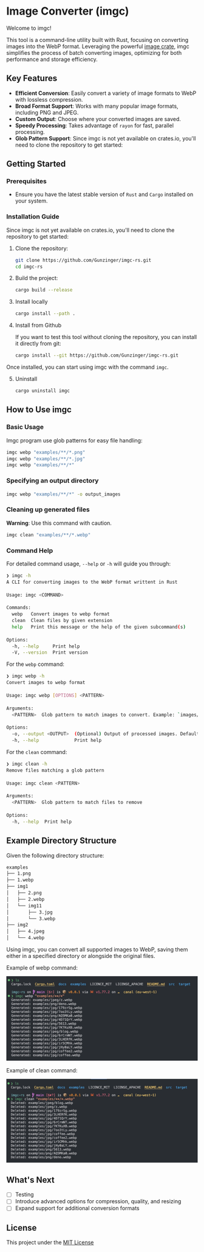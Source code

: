 # Image Converter (imgc)

Welcome to imgc!

This tool is a command-line utility built with Rust, focusing on converting images into the WebP format. Leveraging the powerful [image crate](https://github.com/image-rs/image), imgc simplifies the process of batch converting images, optimizing for both performance and storage efficiency.

## Key Features

- **Efficient Conversion**: Easily convert a variety of image formats to WebP with lossless compression.
- **Broad Format Support**: Works with many popular image formats, including PNG and JPEG.
- **Custom Output**: Choose where your converted images are saved.
- **Speedy Processing**: Takes advantage of `rayon` for fast, parallel processing.
- **Glob Pattern Support**: Since imgc is not yet available on crates.io, you'll need to clone the repository to get started:


## Getting Started

### Prerequisites

- Ensure you have the latest stable version of `Rust` and `Cargo` installed on your system.

### Installation Guide

Since imgc is not yet available on crates.io, you'll need to clone the repository to get started:

1. Clone the repository:

    ```bash
    git clone https://github.com/Gunzinger/imgc-rs.git
    cd imgc-rs
    ```

2. Build the project:

    ```bash
    cargo build --release
    ```
3. Install locally

    ```bash
    cargo install --path .
    ```
4. Install from Github
    
    If you want to test this tool without cloning the repository, you can install it directly from git:

    ```bash
    cargo install --git https://github.com/Gunzinger/imgc-rs.git
    ```
Once installed, you can start using imgc with the command `imgc`.

5. Uninstall

    ```bash
    cargo uninstall imgc
    ```

## How to Use imgc

### Basic Usage

Imgc program use glob patterns for easy file handling:

```bash
imgc webp "examples/**/*.png"
imgc webp "examples/**/*.jpg"
imgc webp "examples/**/*"
```

### Specifying an output directory

```bash
imgc webp "examples/**/*" -o output_images
```

### Cleaning up generated files
**Warning**: Use this command with caution.

```bash
imgc clean "examples/**/*.webp"
```

### Command Help

For detailed command usage, `--help` or `-h` will guide you through:

```bash
❯ imgc -h              
A CLI for converting images to the WebP format writtent in Rust

Usage: imgc <COMMAND>

Commands:
  webp   Convert images to webp format
  clean  Clean files by given extension
  help   Print this message or the help of the given subcommand(s)

Options:
  -h, --help     Print help
  -V, --version  Print version
```

For the `webp` command:

```bash
❯ imgc webp -h                                     
Convert images to webp format

Usage: imgc webp [OPTIONS] <PATTERN>

Arguments:
  <PATTERN>  Glob pattern to match images to convert. Example: `images/**/*.jpg`

Options:
  -o, --output <OUTPUT>  (Optional) Output of processed images. Defaults to the same location as the original images
  -h, --help             Print help
```

For the `clean` command:

```bash
❯ imgc clean -h                  
Remove files matching a glob pattern

Usage: imgc clean <PATTERN>

Arguments:
  <PATTERN>  Glob pattern to match files to remove

Options:
  -h, --help  Print help
```

## Example Directory Structure
Given the following directory structure:

```bash
examples
├── 1.png
├── 1.webp
├── img1
│   ├── 2.png
│   ├── 2.webp
│   └── img11
│       ├── 3.jpg
│       └── 3.webp
├── img2
│   ├── 4.jpeg
│   └── 4.webp
```

Using imgc, you can convert all supported images to WebP, saving them either in a specified directory or alongside the original files.

Example of webp command:

![Webp command example](/docs/img/webp_cmd.webp)

Example of clean command:

![Clean command example](/docs/img/clean_cmd.webp)

## What's Next
- [ ] Testing
- [ ] Introduce advanced options for compression, quality, and resizing
- [ ] Expand support for additional conversion formats

## License

This project under the [MIT License](LICENCE)


